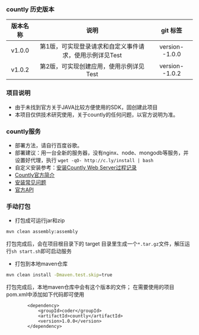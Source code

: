### countly 历史版本

| 版本名称 | 说明 | git 标签 |
| :---: | :---: | :---: |
|  v1.0.0 | 第1版，可实现登录请求和自定义事件请求，使用示例详见Test | version--1.0.0 |
|  v1.0.2 | 第2版，可实现创建应用，使用示例详见Test | version--1.0.2 |

### 项目说明
- 由于未找到官方关于JAVA比较方便使用的SDK，固创建此项目
- 本项目仅供技术研究使用，关于countly的任何问题，以官方说明为准。

### countly服务
- 部署方法，请自行百度谷歌。
- 部署建议：用一台全新的服务器，没有nginx、node、mongodb等服务，并设置好代理，执行 ` wget -qO- http://c.ly/install | bash `
- 自定义安装参考：[安装Countly Web Server过程记录](https://www.cnblogs.com/lulee007/p/4570325.html)
- [Countly官方简介](https://resources.count.ly/v2.0/docs/users-guide)
- [安装常见问题](https://resources.count.ly/v2.0/docs/installation-faq)
- [官方API](https://www.stylefeng.cn/gunsVIP)

### 手动打包

- 打包成可运行jar和zip
```bash
mvn clean assembly:assembly
```
打包完成后，会在项目根目录下的 target 目录里生成一个`*.tar.gz`文件，解压运行`sh start.sh`即可启动服务

- 打包到本地maven仓库
```bash
mvn clean install -Dmaven.test.skip=true
```
打包完成后，本地maven仓库中会有这个版本的文件；
在需要使用的项目pom.xml中添加如下代码即可使用

```
        <dependency>
            <groupId>coder</groupId>
            <artifactId>countly</artifactId>
            <version>1.0.0</version>
        </dependency>
```

